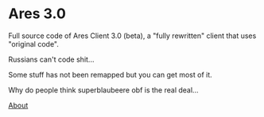 # Ares 3.0

Full source code of Ares Client 3.0 (beta), a "fully rewritten" client that uses "original code".

Russians can't code shit...

Some stuff has not been remapped but you can get most of it.

Why do people think superblaubeere obf is the real deal...

[About](https://github.com/xAsulo/Ares-3.0/blob/main/info.md)
